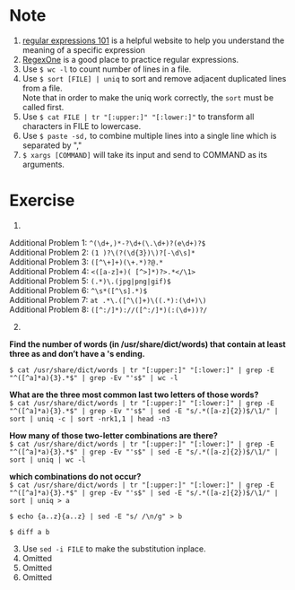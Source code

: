 # Note
1. [regular expressions 101](https://regex101.com/) is a helpful website to help you understand the meaning of a specific expression  
2. [RegexOne](https://regexone.com) is a good place to practice regular expressions.  
3. Use `$ wc -l` to count number of lines in a file.
4. Use `$ sort [FILE] | uniq` to sort and remove adjacent duplicated lines from a file.  
Note that in order to make the uniq work correctly, the `sort` must be called first.  
5. Use `$ cat FILE | tr "[:upper:]" "[:lower:]"` to transform all characters in FILE to lowercase.  
6. Use `$ paste -sd,` to combine multiple lines into a single line which is separated by ","
7. `$ xargs [COMMAND]` will take its input and send to COMMAND as its arguments.

# Exercise
1. 
Additional Problem 1: `^(\d+,)*-?\d+(\.\d+)?(e\d+)?$`  
Additional Problem 2: `(1 )?\(?(\d{3})\)?[-\d\s]*`  
Additional Problem 3: `([^\+]+)(\+.*)?@.*`  
Additional Problem 4: `<([a-z]+)( [^>]*)?>.*</\1>`  
Additional Problem 5: `(.*)\.(jpg|png|gif)$`  
Additional Problem 6: `^\s*([^\s].*)$`  
Additional Problem 7: `at .*\.([^\(]+)\((.*):(\d+)\)`  
Additional Problem 8: `([^:/]*)://([^:/]*)(:(\d+))?/`  

2.  
**Find the number of words (in /usr/share/dict/words) that contain at least three as and don’t have a 's ending.**  
  
`$ cat /usr/share/dict/words | tr "[:upper:]" "[:lower:]" | grep -E "^([^a]*a){3}.*$" | grep -Ev "'s$" | wc -l`  
  
  
**What are the three most common last two letters of those words?**  
`$ cat /usr/share/dict/words | tr "[:upper:]" "[:lower:]" | grep -E "^([^a]*a){3}.*$" | grep -Ev "'s$" | sed -E "s/.*([a-z]{2})$/\1/" | sort | uniq -c | sort -nrk1,1 | head -n3`  
  
  
**How many of those two-letter combinations are there?**  
`$ cat /usr/share/dict/words | tr "[:upper:]" "[:lower:]" | grep -E "^([^a]*a){3}.*$" | grep -Ev "'s$" | sed -E "s/.*([a-z]{2})$/\1/" | sort | uniq | wc -l`  
  
  
**which combinations do not occur?**  
`$ cat /usr/share/dict/words | tr "[:upper:]" "[:lower:]" | grep -E "^([^a]*a){3}.*$" | grep -Ev "'s$" | sed -E "s/.*([a-z]{2})$/\1/" | sort | uniq > a`  
  
`$ echo {a..z}{a..z} | sed -E "s/ /\n/g" > b`  
  
`$ diff a b`  


3. Use `sed -i FILE` to make the substitution inplace.
4. Omitted
5. Omitted
6. Omitted